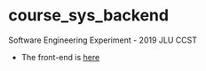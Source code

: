 # course_sys_backend
Software Engineering Experiment - 2019 JLU CCST

* The front-end is [here](https://github.com/CloudMagician/course_sys_frontend)
